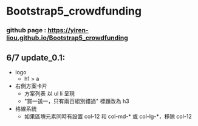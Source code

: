 # Bootstrap5_crowdfunding
### github page : https://yiren-liou.github.io/Bootstrap5_crowdfunding

## 6/7 update_0.1:
* logo
  * h1 > a 
* 右側方案卡片
  * 方案列表 以 ul li 呈現
  * "買一送一，只有兩百組別錯過" 標題改為 h3
* 格線系統
  * 如果區塊元素同時有設置 col-12 和 col-md-* 或 col-lg-*，移除 col-12